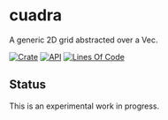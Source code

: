 # cuadra

A generic 2D grid abstracted over a Vec.

[![Crate](https://img.shields.io/crates/v/cuadra.svg)](https://crates.io/crates/cuadra)
[![API](https://docs.rs/cuadra/badge.svg)](https://docs.rs/cuadra/)
[![Lines Of Code](https://tokei.rs/b1/github/andamira/cuadra?category=lines)](https://github.com/andamira/cuadra)


## Status

This is an experimental work in progress.
